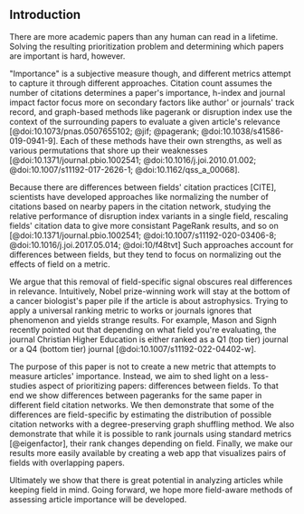 ## Introduction

There are more academic papers than any human can read in a lifetime.
Solving the resulting prioritization problem and determining which papers are important is hard, however.

"Importance" is a subjective measure though, and different metrics attempt to capture it through different approaches.
Citation count assumes the number of citations determines a paper's importance, h-index and journal impact factor focus more on secondary factors like author' or journals' track record, and graph-based methods like pagerank or disruption index use the context of the surrounding papers to evaluate a given article's relevance [@doi:10.1073/pnas.0507655102; @jif; @pagerank; @doi:10.1038/s41586-019-0941-9].
Each of these methods have their own strengths, as well as various permutations that shore up their weaknesses [@doi:10.1371/journal.pbio.1002541; @doi:10.1016/j.joi.2010.01.002; @doi:10.1007/s11192-017-2626-1; @doi:10.1162/qss_a_00068].

Because there are differences between fields' citation practices [CITE], scientists have developed approaches like normalizing the number of citations based on nearby papers in the citation network, 
studying the relative performance of disruption index variants in a single field,
rescaling fields' citation data to give more consistant PageRank results, and so on [@doi:10.1371/journal.pbio.1002541; @doi:10.1007/s11192-020-03406-8; @doi:10.1016/j.joi.2017.05.014; @doi:10/f48tvt]
Such approaches account for differences between fields, but they tend to focus on normalizing out the effects of field on a metric.

We argue that this removal of field-specific signal obscures real differences in relevance.
Intuitively, Nobel prize-winning work will stay at the bottom of a cancer biologist's paper pile if the article is about astrophysics.
Trying to apply a universal ranking metric to works or journals ignores that phenomenon and yields strange results.
For example, Mason and Signh recently pointed out that depending on what field you're evaluating, the journal Christian Higher Education is either ranked as a Q1 (top tier) journal or a Q4 (bottom tier) journal [@doi:10.1007/s11192-022-04402-w].

The purpose of this paper is not to create a new metric that attempts to measure articles' importance.
Instead, we aim to shed light on a less-studies aspect of prioritizing papers: differences between fields.
To that end we show differences between pageranks for the same paper in different field citation networks.
We then demonstrate that some of the differences are field-specific by estimating the distribution of possible citation networks with a degree-preserving graph shuffling method.
We also demonstrate that while it is possible to rank journals using standard metrics [@eigenfactor], their rank changes depending on field.
Finally, we make our results more easily available by creating a web app that visualizes pairs of fields with overlapping papers.

Ultimately we show that there is great potential in analyzing articles while keeping field in mind.
Going forward, we hope more field-aware methods of assessing article importance will be developed.

